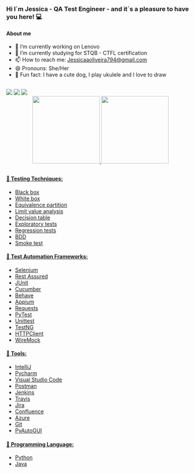 ### Hi I´m Jessica - QA Test Engineer - and it´s a pleasure to have you here! 💻
#### About me ####
- 🔭 I’m currently working on Lenovo 
- 🌱 I’m currently studying for STQB - CTFL certification
- 📫 How to reach me: Jessicaaoliveira794@gmail.com
- 😄 Pronouns: She/Her
- 🐾 Fun fact: I have a cute dog, I play ukulele and I love to draw

##
  
<div>
  <a href = "mailto:jessicaaoliveira794@gmail.com"><img src="https://img.shields.io/badge/Gmail-D14836?style=for-the-badge&logo=gmail&logoColor=white" target="_blank"></a>
  <a href="https://www.linkedin.com/in/jessicaoliveira26/" target="_blank"><img src="https://img.shields.io/badge/-LinkedIn-%230077B5?style=for-the-badge&logo=linkedin&logoColor=white" target="_blank"></a>
  <a href="mailto:jessicaluana2693@hotmail.com" target="_blank"><img src="https://img.shields.io/badge/Microsoft_Outlook-0078D4?style=for-the-badge&logo=microsoft-outlook&logoColor=white" target="_blank"></a>
</div>
<div align="center">
  <a href="https://github.com/Jessicaluana2693">
  <img height="180em" src="https://github-readme-stats.vercel.app/api?username=Jessicaluana2693&show_icons=true&theme=dracula&include_all_commits=true&count_private=true"/>
  <img height="180em" src="https://github-readme-stats.vercel.app/api/top-langs/?username=Jessicaluana2693&layout=compact&langs_count=7&theme=dracula"/>
</div>
  
 ##
  
#### 🐞 Testing Techniques: ####
  - Black box
  - White box
  - Equivalence partition
  - Limit value analysis
  - Decision table
  - Exploratory tests
  - Regression tests
  - BDD
  - Smoke test
#### 🐞 Test Automation Frameworks: ####
  - Selenium
  - Rest Assured
  - JUnit
  - Cucumber
  - Behave
  - Appium
  - Requests
  - PyTest
  - Unittest
  - TestNG
  - HTTPClient
  - WireMock
    
#### 🐞 Tools: ####
  - IntelliJ
  - Pycharm
  - Visual Studio Code
  - Postman
  - Jenkins
  - Travis
  - Jira
  - Confluence
  - Azure
  - Git
  - PyAutoGUI
    
#### 🐞 Programming Language: ####
  - Python
  - Java
  
 
